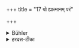 +++
title = "17 यो ह्यात्मानम् परं"

+++

<details><summary>Bühler</summary>

17. For he who takes his own or another's life becomes an Abhiśasta.
</details>

<details><summary>हरदत्त-टीका</summary>

## सूत्रम्
यो ह्यात्मानं परं वाऽभिमन्यतेऽभिशस्त एव स भवति ॥ १७ ॥  
### प्रस्तावः
कुत इत्यत आह—
## टिप्पनी
हिशब्दो हेतौ । यस्मात् य आत्मन परं वाऽभिमन्यते मारयति सोऽभिशस्त एव भवति ब्रह्महैव भवति । [^१]न च पतनीयापनोदनं चिकीर्षुरन्यत् पतनीयं कर्तुमर्हतीति । हेत्वभिधानादभिशस्तवचनाच्चाऽन्येषामपि मरणान्तिकानां ब्राह्मणविषये निवृत्तिः ॥ १७॥
</details>
